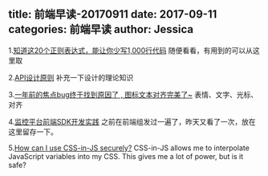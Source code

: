 title: 前端早读-20170911
date: 2017-09-11
categories: 前端早读
author: Jessica
---

1.[知道这20个正则表达式，能让你少写1,000行代码](https://zhuanlan.zhihu.com/p/29163295)
随便看看，有用到的可以从这里取

2.[API设计原则](https://coolshell.cn/articles/18024.html)
补充一下设计的理论知识

3.[一年前的焦点bug终于找到原因了 , 图标文本对齐完美了~](http://imweb.io/topic/59783961451560bb6720a04c)
表情、文字、光标、对齐

4.[监控平台前端SDK开发实践](https://tech.meituan.com/hunt-sdk-practice.html)
之前在前端组发过一遍了，昨天又看了一次，放在这里留存一下。

5.[How can I use CSS-in-JS securely?](https://reactarmory.com/answers/how-can-i-use-css-in-js-securely)
CSS-in-JS allows me to interpolate JavaScript variables into my CSS. This gives me a lot of power, but is it safe?